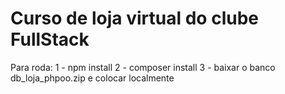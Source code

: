 # Curso de loja virtual do clube FullStack
Para roda:
1 - npm install
2 - composer install
3 - baixar o banco db_loja_phpoo.zip e colocar localmente
